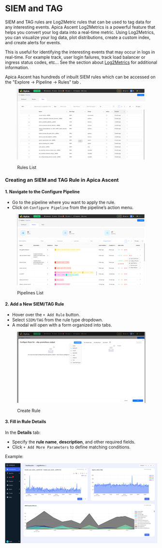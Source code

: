# SIEM and TAG

SIEM and TAG rules are Log2Metric rules that can be used to tag data for any interesting events. Apica Ascent Log2Metrics is a powerful feature that helps you convert your log data into a real-time metric. Using Log2Metrics, you can visualize your log data, plot distributions, create a custom index, and create alerts for events.

This is useful for identifying the interesting events that may occur in logs in real-time. For example track, user login failures, track load balancer or ingress status codes, etc... See the section about [Log2Metrics](../../log-management/metrics-and-custom-indices.md) for additional information.

Apica Ascent has hundreds of inbuilt SIEM rules which can be accessed on the "Explore -> Pipeline -> Rules" tab .

<figure><img src="../../.gitbook/assets/Screenshot from 2025-05-22 13-42-30.png" alt=""><figcaption><p>Rules List</p></figcaption></figure>

### Creating an SIEM and TAG Rule in Apica Ascent

#### 1. Navigate to the Configure Pipeline

* Go to the pipeline where you want to apply the rule.
* Click on `Configure Pipeline` from the pipeline’s action menu.

<figure><img src="../../.gitbook/assets/Screenshot from 2025-05-21 17-48-48.png" alt=""><figcaption><p>Pipelines List</p></figcaption></figure>

#### 2. Add a New SIEM/TAG Rule

* Hover over the `+ Add Rule` button.
* Select `SIEM/TAG` from the rule type dropdown.
* A modal will open with a form organized into tabs.

<figure><img src="../../.gitbook/assets/Screenshot from 2025-05-21 17-57-39.png" alt=""><figcaption><p>Create Rule</p></figcaption></figure>

#### 3. Fill in Rule Details

In the **Details** tab:

* Specify the **rule name**, **description**, and other required fields.
* Click `+ Add More Parameters` to define matching conditions.&#x20;

Example:



![A sample Log2Metrics dashboard that tracks Security Incidents and status codes](<../../.gitbook/assets/image (39) (1) (1).png>)
